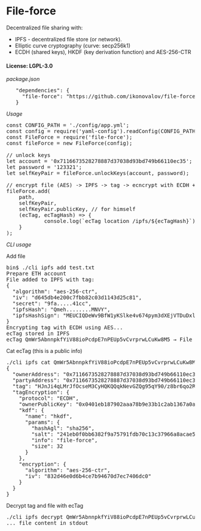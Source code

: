 # File-force

Decentralized file sharing with:
* IPFS - decentralized file store (or network).
* Elliptic curve cryptography (curve: secp256k1)
* ECDH (shared keys), HKDF (key derivation function) and AES-256-CTR

#### License: LGPL-3.0

_package.json_
<pre>
   "dependencies": {
     "file-force": "https://github.com/ikonovalov/file-force.git"
   }
</pre>

_Usage_ 
<pre>
const CONFIG_PATH = './config/app.yml';
const config = require('yaml-config').readConfig(CONFIG_PATH);
const FileForce = require('file-force');
const fileForce = new FileForce(config);

// unlock keys
let account = '0x7116673528278887d37038d93bd749b66110ec35';
let password = '123321';
let selfKeyPair = fileForce.unlockKeys(account, password);

// encrypt file (AES) -> IPFS -> tag -> ecncrypt with ECDH + hKDF + AES -> ecTag -> IPFS
fileForce.add(
    path, 
    selfKeyPair, 
    selfKeyPair.publicKey, // for himself
    (ecTag, ecTagHash) => {
            console.log(`ecTag location /ipfs/${ecTagHash}`);
    }
);
</pre>

_CLI usage_

Add file
<pre>
bin$ ./cli ipfs add test.txt
Prepare ETH account
File added to IPFS with tag:
{
  "algorithm": "aes-256-ctr",
  "iv": "d645db4e200c7fbb82c03d1143d25c81",
  "secret": "9fa.....41cc",
  "ipfsHash": "Qmeh........MNVY",
  "ipfsHashSign": "MEUCIQDeWv9BfW1yKSlke4v674pym3dXEjVTDuDxlOG45CYf3gIgIE+quJboOChlQ5U1Y5JvrK96TbPF26aQ+GPAymFIMOE="
}
Encrypting tag with ECDH using AES...
ecTag stored in IPFS
ecTag QmWr5AbnnpkfYiV88ioPcdpE7nPEUp5vCvrprwLCuKw8M5 → File Qmeh9DfGVyScvdMG8zW8hoJF9RWwY4gP55fwwTQLoYMNVY
</pre>

Cat ecTag (this is a public info)
<pre>
./cli ipfs cat QmWr5AbnnpkfYiV88ioPcdpE7nPEUp5vCvrprwLCuKw8M5 | jq
{
  "ownerAddress": "0x7116673528278887d37038d93bd749b66110ec35",
  "partyAddress": "0x7116673528278887d37038d93bd749b66110ec35",
  "tag": "HJnJi4qLMrJfOcseM3CyHQKQQqkNevGZQg95qY90/z8br6qo2RfdqDPTlhf3NC+MQ3kdHdEVhjnai//cqxa97qqONaEIrUCDp2SI8ZwKm594qnA/U7QVUcvDTY+GK5nDZ8gFvjQhWTj1RBigdYyknz8wHMI6WlAVrNMle5yZHJEOH+P6611dSU1oATtyPZz8EJ3tlmd4RJGgU0ySW2bnA/JpRrD7fUvgLif2uVo7xFaA1wE65KqmQe7P908rgzkrg4fPueWleDmmXyAN+haSXsfLSHNwaEey9V6JQTczNuevIuXh6BL4me0BGeq+368eb4Eq1wf/IPK89Me+WyWK2wBYtB+i+FRgXeS4Iq8E4iHbAjO0FAxoU1D3X6swoFsj6W40xV6TACVs9khP9rYT/1dfzJk0+vAsD07RVto=",
  "tagEncryption": {
    "protocol": "ECDH",
    "ownerPublicKey": "0x0401eb187902aaa78b9e33b1c2ab1367a0af14c71ed8a0c8e81d1cc5abd80c0c2d54a92af2ca02909d25bbb662b4039d1c9240924c6442921942849f31c4c31adc",
    "kdf": {
      "name": "hkdf",
      "params": {
        "hashAgl": "sha256",
        "salt": "241eb0f0bb6382f9a75791fdb70c13c37966a8acae56b3a5ea931779e4c8db77",
        "info": "file-force",
        "size": 32
      }
    },
    "encryption": {
      "algorithm": "aes-256-ctr",
      "iv": "832d46e0d6b4ce7b94670d7ec7406dc0"
    }
  }
}
</pre>

Decrypt tag and file with ecTag
<pre>
./cli ipfs decrypt QmWr5AbnnpkfYiV88ioPcdpE7nPEUp5vCvrprwLCuKw8M5
... file content in stdout
</pre>